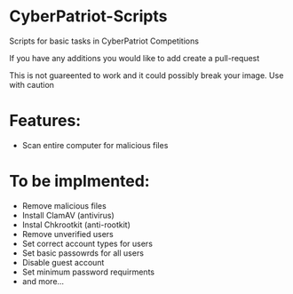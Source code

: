 # CyberPatriot-Scripts
Scripts for basic tasks in CyberPatriot Competitions

If you have any additions you would like to add create a pull-request

This is not guareented to work and it could possibly break your image. Use with caution

# Features: 
- Scan entire computer for malicious files

# To be implmented:
- Remove malicious files
- Install ClamAV (antivirus)
- Instal Chkrootkit (anti-rootkit)
- Remove unverified users
- Set correct account types for users
- Set basic passowrds for all users
- Disable guest account
- Set minimum password requirments
- and more...
